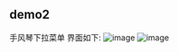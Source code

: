 ## demo2

手风琴下拉菜单
界面如下:
![image](https://github.com/github.com/AmberYLopez-demos/demos/raw/master/images/demo2.png)
![image](https://github.com/github.com/AmberYLopez-demos/demos/raw/master/images/demo2-2.png)